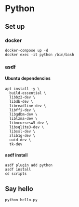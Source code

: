 # Python

## Set up

### docker

```shell
docker-compose up -d
docker exec -it python /bin/bash
```

### asdf

#### Ubuntu dependencies

```shell
apt install -y \
  build-essential \
  libbz2-dev \
  libdb-dev \
  libreadline-dev \
  libffi-dev \
  libgdbm-dev \
  liblzma-dev \
  libncursesw5-dev \
  libsqlite3-dev \
  libssl-dev \
  zlib1g-dev \
  uuid-dev \
  tk-dev
```

#### asdf install

```shell
asdf plugin add python
asdf install
cd scripts
```

## Say hello

```shell
python hello.py
```
